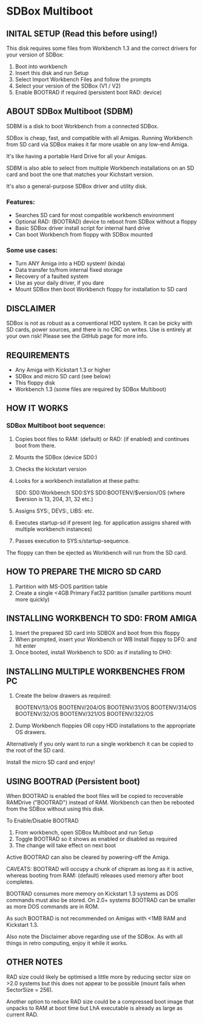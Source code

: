 # SDBox Multiboot

## INITAL SETUP (Read this before using!) 

This disk requires some files from Workbench 1.3 and the correct drivers for 
your version of SDBox:  

1. Boot into workbench
2. Insert this disk and run Setup
3. Select Import Workbench Files and follow the prompts
4. Select your version of the SDBox (V1 / V2)
5. Enable BOOTRAD if required (persistent boot RAD: device) 


## ABOUT SDBox Multiboot (SDBM)

SDBM is a disk to boot Workbench from a connected SDBox.  

SDBox is cheap, fast, and compatible with all Amigas. Running Workbench 
from SD card via SDBox makes it far more usable on any low-end Amiga. 

It's like having a portable Hard Drive for all your Amigas.

SDBM is also able to select from multiple Workbench installations on an
SD card and boot the one that matches your Kichstart version. 

It's also a general-purpose SDBox driver and utility disk. 


### Features:

* Searches SD card for most compatible workbench environment
* Optional RAD: (BOOTRAD) device to reboot from SDBox without a floppy
* Basic SDBox driver install script for internal hard drive
* Can boot Workbench from floppy with SDBox mounted 


### Some use cases:

* Turn ANY Amiga into a HDD system! (kinda)
* Data transfer to/from internal fixed storage 
* Recovery of a faulted system
* Use as your daily driver, if you dare
* Mount SDBox then boot Workbench floppy for installation to SD card


## DISCLAIMER 

SDBox is not as robust as a conventional HDD system.
It can be picky with SD cards, power sources, and there is no CRC on writes. 
Use is entirely at your own risk! Please see the GitHub page for more info. 


## REQUIREMENTS

* Any Amiga with Kickstart 1.3 or higher
* SDBox and micro SD card (see below)
* This floppy disk
* Workbench 1.3 (some files are required by SDBox Multiboot)


## HOW IT WORKS

### SDBox Multiboot boot sequence:

1. Copies boot files to RAM: (default) or RAD: (if enabled) and continues boot from there.
2. Mounts the SDBox (device SD0:) 
3. Checks the kickstart version 
4. Looks for a workbench installation at these paths:

    SD0:
    SD0:Workbench
    SD0:SYS
    SD0:BOOTENV/$version/OS (where $version is 13, 204, 31, 32 etc.)

5. Assigns SYS:, DEVS:, LIBS: etc.   
6. Executes startup-sd if present 
   (eg. for application assigns shared with multiple workbench instances)
7. Passes execution to SYS:s/startup-sequence.

The floppy can then be ejected as Workbench will run from the SD card.


## HOW TO PREPARE THE MICRO SD CARD

1) Partition with MS-DOS partition table
2) Create a single <4GB Primary Fat32 partition 
   (smaller partitions mount more quickly)


## INSTALLING WORKBENCH TO SD0: FROM AMIGA

1) Insert the prepared SD card into SDBOX and boot from this floppy
2) When prompted, insert your Workbench or WB Install floppy to DF0: and hit enter
3) Once booted, install Workbench to SD0: as if installing to DH0:


## INSTALLING MULTIPLE WORKBENCHES FROM PC

1) Create the below drawers as required:

   BOOTENV/13/OS
   BOOTENV/204/OS
   BOOTENV/31/OS
   BOOTENV/314/OS
   BOOTENV/32/OS
   BOOTENV/321/OS
   BOOTENV/322/OS

2) Dump Workbench floppies OR copy HDD installations to the appropriate OS drawers. 

Alternatively if you only want to run a single workbench it can be copied to 
the root of the SD card.

Install the micro SD card and enjoy!
 
 
## USING BOOTRAD (Persistent boot)

When BOOTRAD is enabled the boot files will be copied to recoverable RAMDrive 
("BOOTRAD") instead of RAM. Workbench can then be rebooted from the SDBox without using this disk.

To Enable/Disable BOOTRAD

1) From workbench, open SDBox Multiboot and run Setup
2) Toggle BOOTRAD so it shows as enabled or disabled as required
3) The change will take effect on next boot

Active BOOTRAD can also be cleared by powering-off the Amiga. 

CAVEATS:
BOOTRAD will occupy a chunk of chipram as long as it is active, whereas 
booting from RAM: (default) releases used memory after boot completes.

BOOTRAD consumes more memory on Kickstart 1.3 systems as DOS commands must also be stored. 
On 2.0+ systems BOOTRAD can be smaller as more DOS commands are in ROM.

As such BOOTRAD is not recommended on Amigas with <1MB RAM and Kickstart 1.3. 

Also note the Disclaimer above regarding use of the SDBox. 
As with all things in retro computing, enjoy it while it works. 


## OTHER NOTES

RAD size could likely be optimised a little more by reducing sector size on >2.0 systems
but this does not appear to be possible (mount fails when SectorSize = 256). 

Another option to reduce RAD size could be a compressed boot image that unpacks to RAM
at boot time but LhA executable is already as large as current RAD. 





